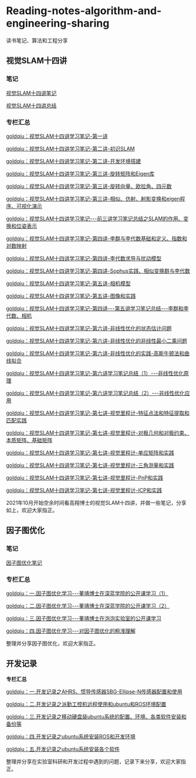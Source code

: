 # Reading-notes-algorithm-and-engineering-sharing
读书笔记、算法和工程分享

## 视觉SLAM十四讲

### 笔记

[视觉SLAM十四讲笔记](https://github.com/goldqiu/Reading-notes-algorithm-and-engineering-sharing/tree/main/%E8%A7%86%E8%A7%89SLAM%E5%8D%81%E5%9B%9B%E8%AE%B2/视觉SLAM十四讲学习.md)

[视觉SLAM十四讲总结](https://github.com/goldqiu/Reading-notes-algorithm-and-engineering-sharing/tree/main/%E8%A7%86%E8%A7%89SLAM%E5%8D%81%E5%9B%9B%E8%AE%B2/视觉SLAM十四讲总结.md)

### 专栏汇总

[goldqiu：视觉SLAM十四讲学习笔记-第一讲](https://zhuanlan.zhihu.com/p/424175389)

[goldqiu：视觉SLAM十四讲学习笔记-第二讲-初识SLAM](https://zhuanlan.zhihu.com/p/428702427)

[goldqiu：视觉SLAM十四讲学习笔记-第二讲-开发环境搭建](https://zhuanlan.zhihu.com/p/428964516)

[goldqiu：视觉SLAM十四讲学习笔记-第三讲-旋转矩阵和Eigen库](https://zhuanlan.zhihu.com/p/425772653)

[goldqiu：视觉SLAM十四讲学习笔记-第三讲-旋转向量、欧拉角、四元数](https://zhuanlan.zhihu.com/p/427195718)

[goldqiu：视觉SLAM十四讲学习笔记-第三讲-相似、仿射、射影变换和eigen程序、可视化演示](https://zhuanlan.zhihu.com/p/433089699)

[goldqiu：视觉SLAM十四讲学习笔记---前三讲学习笔记总结之SLAM的作用、变换和位姿表示](https://zhuanlan.zhihu.com/p/460582529)

[goldqiu：视觉SLAM十四讲学习笔记-第四讲-李群与李代数基础和定义、指数和对数映射](https://zhuanlan.zhihu.com/p/434236142)

[goldqiu：视觉SLAM十四讲学习笔记-第四讲-李代数求导与扰动模型](https://zhuanlan.zhihu.com/p/439245051)

[goldqiu：视觉SLAM十四讲学习笔记-第四讲-Sophus实践、相似变换群与李代数](https://zhuanlan.zhihu.com/p/443611804)

[goldqiu：视觉SLAM十四讲学习笔记-第五讲-相机模型](https://zhuanlan.zhihu.com/p/444796365)

[goldqiu：视觉SLAM十四讲学习笔记-第五讲-图像和实践](https://zhuanlan.zhihu.com/p/444858968)

[goldqiu：视觉SLAM十四讲学习笔记-第四讲---第五讲学习笔记总结---李群和李代数、相机](https://zhuanlan.zhihu.com/p/461615949)

[goldqiu：视觉SLAM十四讲学习笔记-第六讲-非线性优化的状态估计问题](https://zhuanlan.zhihu.com/p/448550039)

[goldqiu：视觉SLAM十四讲学习笔记-第六讲-非线性优化的非线性最小二乘问题](https://zhuanlan.zhihu.com/p/450299798)

[goldqiu：视觉SLAM十四讲学习笔记-第六讲-非线性优化的实践-高斯牛顿法和曲线拟合](https://zhuanlan.zhihu.com/p/455852322)

[goldqiu：视觉SLAM十四讲学习笔记-第六讲学习笔记总结（1）---非线性优化原理](https://zhuanlan.zhihu.com/p/462463343)

[goldqiu：视觉SLAM十四讲学习笔记-第六讲学习笔记总结（2）---非线性优化应用](https://zhuanlan.zhihu.com/p/462932847)

[goldqiu：视觉SLAM十四讲学习笔记-第七讲-视觉里程计-特征点法和特征提取和匹配实践](https://zhuanlan.zhihu.com/p/458042548)

[goldqiu：视觉SLAM十四讲学习笔记-第七讲-视觉里程计-对极几何和对极约束、本质矩阵、基础矩阵](https://zhuanlan.zhihu.com/p/463933793)

[goldqiu：视觉SLAM十四讲学习笔记-第七讲-视觉里程计-单应矩阵和实践](https://zhuanlan.zhihu.com/p/468597111)

[goldqiu：视觉SLAM十四讲学习笔记-第七讲-视觉里程计-三角测量和实践](https://zhuanlan.zhihu.com/p/471939664)

[goldqiu：视觉SLAM十四讲学习笔记-第七讲-视觉里程计-PnP和实践](https://zhuanlan.zhihu.com/p/474523188)

[goldqiu：视觉SLAM十四讲学习笔记-第七讲-视觉里程计-ICP和实践](https://zhuanlan.zhihu.com/p/478427307)

2021年10月开始空余时间看高翔博士的视觉SLAM十四讲，并做一些笔记，分享如上，欢迎大家指正。

## 因子图优化

### 笔记

[因子图优化笔记](https://github.com/goldqiu/Reading-notes-algorithm-and-engineering-sharing/tree/main/%E5%9B%A0%E5%AD%90%E5%9B%BE%E4%BC%98%E5%8C%96/factor_graph.md)

### **专栏汇总**

[goldqiu：一.因子图优化学习---董靖博士在深蓝学院的公开课学习（1）](https://zhuanlan.zhihu.com/p/451555685)

[goldqiu：二.因子图优化学习---董靖博士在深蓝学院的公开课学习（2）](https://zhuanlan.zhihu.com/p/452331824)

[goldqiu：三.因子图优化学习---董靖博士在泡泡实验室的公开课学习](https://zhuanlan.zhihu.com/p/455851874)

[goldqiu：四.因子图优化学习---对因子图优化的粗浅理解](https://zhuanlan.zhihu.com/p/462745031)

整理并分享因子图优化，欢迎大家指正。



## 开发记录

**专栏汇总**

[goldqiu：一.开发记录之AHRS、惯导传感器SBG-Ellipse-N传感器配置和使用](https://zhuanlan.zhihu.com/p/428987888)

[goldqiu：二.开发记录之派勤工控机远程使用和ubuntu和ROS环境配置](https://zhuanlan.zhihu.com/p/430776138)

[goldqiu：三.开发记录之移动硬盘装ubuntu系统的配置、环境、各类软件安装和备份等](https://zhuanlan.zhihu.com/p/432915999)

[goldqiu：四.开发记录之ubuntu系统安装ROS和开发环境](https://zhuanlan.zhihu.com/p/433535056)

[goldqiu：五.开发记录之ubuntu系统安装各个软件](https://zhuanlan.zhihu.com/p/455801206)

整理并分享在实验室科研和开发过程中遇到的问题，记录下来分享，欢迎大家指正。




